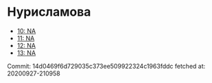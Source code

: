 # Нурисламова
- [10: NA](10.md)
- [11: NA](11.md)
- [12: NA](12.md)
- [13: NA](13.md)

Commit: 14d0469f6d729035c373ee509922324c1963fddc
 fetched at: 20200927-210958
